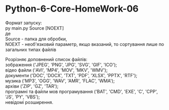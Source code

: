 # Python-6-Core-HomeWork-06

Формат запуску:  
py main.py Source [NOEXT]  
де  
Source - папка для обробки,  
NOEXT - необ'язковий параметр, якщо вказаний, то сортування лише по загальних типах файлів  
  
Розрізняє доповнений список файлів:  
зображення ('JPEG', 'PNG', 'JPG', 'SVG', 'GIF', 'ICO');  
відео файли ('AVI', 'MP4', 'MOV', 'MKV', 'WMV');  
документи ('DOC', 'DOCX', 'TXT', 'PDF', 'XLSX', 'PPTX', 'RTF');  
музика ('MP3', 'OGG', 'WAV', 'AMR', 'FLAC', 'WMA');  
архіви ('ZIP', 'GZ', 'TAR');  
програмні та файли мов програмування ('BAT', 'CMD', 'EXE', 'C', 'CPP', 'JS', 'PY', 'VBS');  
невідомі розширення.
